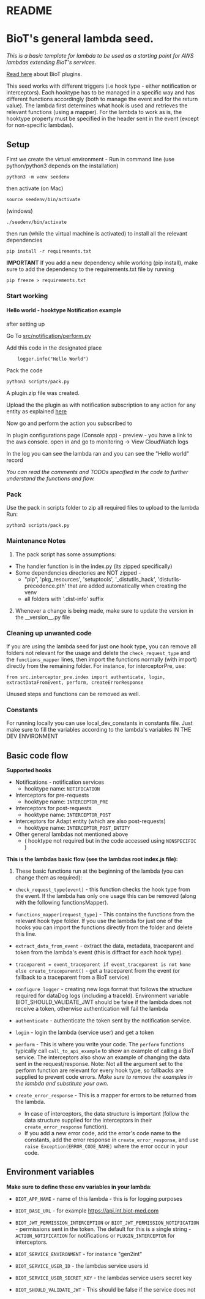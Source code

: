 # README

# BioT's general lambda seed.

_This is a basic template for lambda to be used as a starting point for AWS lambdas extending BioT's services._

[Read here](https://docs.biot-med.com/docs/biot-plugins) about BioT plugins. 

This seed works with different triggers (i.e hook type - either notification or interceptors).
Each hooktype has to be managed in a specific way and has different functions accordingly (both to manage the event and for the return value).
The lambda first determines what hook is used and retrieves the relevant functions (using a mapper).
For the lambda to work as is, the hooktype property must be specified in the header sent in the event (except for non-specific lambdas).

## Setup

First we create the virtual environment - Run in command line (use python/python3 depends on the installation)
```
python3 -m venv seedenv
```
then activate (on Mac)
```
source seedenv/bin/activate
```
(windows)
```
./seedenv/bin/activate
```
then run (while the virtual machine is activated) to install all the relevant dependencies 
```
pip install -r requirements.txt 
```

**IMPORTANT** If you add a new dependency while working (pip install), make sure to add the dependency to the requirements.txt file by running  
```
pip freeze > requirements.txt 
```
### Start working

#### Hello world - hooktype Notification example

after setting up 

Go To [src/notification/perform.py](./src/notification/perform.py) 

Add this code in the designated place 
```
    logger.info("Hello World")
```

Pack the code
```
python3 scripts/pack.py
```
A plugin.zip file was created. 

Upload the the plugin as with notification subscription to any action for any entity as explained [here](https://docs.biot-med.com/docs/custom-lambda-deployment#plugin-api-call)

Now go and perform the action you subscribed to 

In plugin configurations page (Console app) - preview - you have a link to the aws console. open in and go to monitoring -> View CloudWatch logs 

In the log you can see the lambda ran and you can see the "Hello world" record 

_You can read the comments and TODOs specified in the code to further understand the functions and flow._
### Pack

Use the pack in scripts folder to zip all required files to upload to the lambda
Run: 
```
python3 scripts/pack.py
```
### Maintenance Notes
1. The pack script has some assumptions:
  - The handler function is in the index.py (its zipped specifically) 
  - Some dependencies directories are NOT zipped - 
    - "pip", 'pkg_resources', 'setuptools', '_distutils_hack', 'distutils-precedence.pth' that are added automatically when creating the venv
    - all folders with '.dist-info' suffix
2. Whenever a change is being made, make sure to update the version in the \_\_version\_\_.py file

### Cleaning up unwanted code

If you are using the lambda seed for just one hook type, you can remove all folders not relevant for the usage and delete the `check_request_type` and the `functions_mapper` lines, then import the functions normally (with import) directly from the remaining folder. For instance, for interceptorPre, use:

`from src.interceptor_pre.index import authenticate, login, extractDataFromEvent, perform, createErrorResponse`

Unused steps and functions can be removed as well.

### Constants

For running locally you can use local_dev_constants in constants file.
Just make sure to fill the variables according to the lambda's variables IN THE DEV ENVIRONMENT

## Basic code flow

**Supported hooks**

- Notifications - notification services
  - hooktype name: `NOTIFICATION`
- Interceptors for pre-requests
  - hooktype name: `INTERCEPTOR_PRE`
- Interceptors for post-requests
  - hooktype name: `INTERCEPTOR_POST`
- Interceptors for Adapt entity (which are also post-requests)
  - hooktype name: `INTERCEPTOR_POST_ENTITY`
- Other general lambdas not mentioned above
  - ( hooktype not required but in the code accessed using `NONSPECIFIC` )


**This is the lambdas basic flow (see the lambdas root index.js file):**

1. These basic functions run at the beginning of the lambda (you can change them as required):

- `check_request_type(event)` - this function checks the hook type from the event. If the lambda has only one usage this can be removed (along with the following functionsMapper).

- `functions_mapper[request_type]` - This contains the functions from the relevant hook type folder. If you use the lambda for just one of the hooks you can import the functions directly from the folder and delete this line.

- `extract_data_from_event` - extract the data, metadata, traceparent and token from the lambda's event (this is diffract for each hook type).

- `traceparent = event_traceparent if event_traceparent is not None else create_traceparent()` - get a traceparent from the event (or fallback to a traceparent from a BioT service)

- `configure_logger` - creating new logs format that follows the structure required for dataDog logs (including a traceId). Environment variable BIOT_SHOULD_VALIDATE_JWT should be false if the lambda does not receive a token, otherwise authentication will fail the lambda

- `authenticate` - authenticate the token sent by the notification service.

- `login` - login the lambda (service user) and get a token

- `perform` - This is where you write your code. The `perform` functions typically call `call_to_api_example` to show an example of calling a BioT service. The interceptors also show an example of changing the data sent in the request/response.
  Note: Not all the argument set to the perform function are relevant for every hook type, so fallbacks are supplied to prevent code errors.
  _Make sure to remove the examples in the lambda and substitute your own._

- `create_error_response` - This is a mapper for errors to be returned from the lambda.
  - In case of interceptors, the data structure is important (follow the data structure supplied for the interceptors in their `create_error_response` function).
  - If you add a new error code, add the error's code name to the constants, add the error response in `create_error_response`, and use `raise Exception(ERROR_CODE_NAME)` where the error occur in your code.

## Environment variables

**Make sure to define these env variables in your lambda**:

- `BIOT_APP_NAME` - name of this lambda - this is for logging purposes

- `BIOT_BASE_URL` - for example https://api.int.biot-med.com

- `BIOT_JWT_PERMISSION_INTERCEPTION` or `BIOT_JWT_PERMISSION_NOTIFICATION` - permissions sent in the token.
  The default for this is a single string - `ACTION_NOTIFICATION` for notifications or `PLUGIN_INTERCEPTOR` for interceptors.

- `BIOT_SERVICE_ENVIRONMENT` - for instance "gen2int"

- `BIOT_SERVICE_USER_ID` - the lambdas service users id

- `BIOT_SERVICE_USER_SECRET_KEY` - the lambdas service users secret key

- `BIOT_SHOULD_VALIDATE_JWT` - This should be false if the service does not

